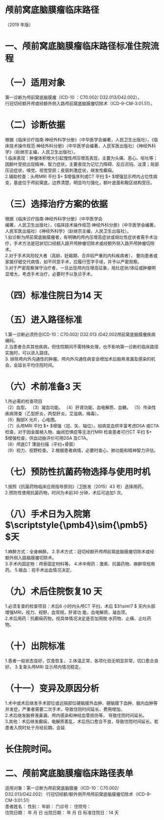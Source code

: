 # 颅前窝底脑膜瘤临床路径  
（2019 年版）  
# 一、颅前窝底脑膜瘤临床路径标准住院流程  
# （一）适用对象  
第一诊断为颅前窝底脑膜瘤（ICD-10 ：C70.002/ D32.013/D42.002）。  
行冠切经额开颅或经额外侧入路颅前窝底脑膜瘤切除术（ICD-9-CM-3:01.51）。  
# （二）诊断依据  
根据《临床诊疗指南·神经外科学分册》（中华医学会编著，人民卫生出版社），《临床技术操作规范·神经外科分册》（中华医学会编著，人民军医出版社）《神经外科学》（赵继宗主编，人民卫生出版社）。  
1.临床表现：肿瘤体积增大引起慢性颅压增高表现，主要为头痛、恶心、呕吐等；因额叶受损出现精神、智力症状，主要表现为记忆力障碍、反应迟钝、淡漠；局部压迫症状，嗅觉、视觉受损；皮层刺激症状，继发性癫痫。  
2.辅助检查：头颅MRI 平扫 $+ $增强序列或CT 平扫 $+ $增强显示颅内占位性病变，基底位于颅前窝底，边界清楚，明显均匀强化，额叶底面和鞍区结构受压。  
# （三）选择治疗方案的依据  
根据《临床诊疗指南·神经外科学分册》（中华医学会  
编著，人民卫生出版社），《临床技术操作规范·神经外科分册》（中华医学会编著，人民军医出版社）《神经外科学》（赵继宗主编，人民卫生出版社）。  
1.拟诊断为颅前窝底脑膜瘤者，有明确的颅内压增高症状或局灶性症状者需手术治疗，手术方法是冠状切口经额入路开颅肿瘤切除术或经额外侧入路开颅肿瘤切除术。  
2.对于手术风险较大者（高龄、妊娠期、合并较严重的内科疾病者）， 要向患者或家属仔细交代病情，如不同意手术，应履行签字手续，并予以严密观察。  
3.对于严密观察保守治疗者，一旦出现颅内压增高征象，局灶症状/体征或肿瘤明显增大，考虑手术治疗，必要时予以急诊手术。  
# （四）标准住院日为14 天  
# （五）进入路径标准  
1.第一诊断必须符合ICD-10：C70.002/ D32.013 /D42.002颅前窝底脑膜瘤疾病编码。  
2.当患者合并其他疾病，但住院期间不需特殊处理，也不影响第一诊断的临床路径实施时，可以进入路径。  
3. 排除颅内外沟通性的肿瘤。颅内外沟通性病变会增加术后脑脊液漏及感染的机会，会延长平均住院时间。  
# （六）术前准备3 天  
1.所必需的检查项目  
（2）血型。 （3）凝血功能。 （4）肝肾功能、血电解质、血糖。 （5）传染性疾病筛查（乙型肝炎，丙型肝炎，艾滋病，梅毒）。  
（6）胸部X 光片，心电图。  
（7）头颅MRI 平扫 $+ $增强（冠、矢、轴位）。如病变血供丰富考虑DSA 或CTA 检查。对于因金属植入物、幽闭恐惧症等无法行MRI 检查患者可行CT 平扫 $+ $增强检查，供血动脉评价可用DSA 及CTA。  
（8）颅底CT 薄层扫描（平扫+骨窗）  
（9）视力、视野检查。 2.根据患者病情，必要时查心、肺功能和精神智力评估。  
# （七）预防性抗菌药物选择与使用时机  
1.按照《抗菌药物临床应用指导原则》（卫医发〔2015〕43 号）选择用药。  
2.预防性使用抗菌药物，时间为术前30 分钟，术后可追加1 次。  
# （八）手术日为入院第 $\scriptstyle{\pmb4}\sim{\pmb5} $天  
1.麻醉方式：全身麻醉。 2.手术方式：冠切经额开颅颅前窝底脑膜瘤切除术或经  
额外侧入路脑膜瘤切除术。  
3.手术内固定物：颅骨固定材料等。 4.术中用药：激素、抗菌药物、麻醉常规用药。 5.输血：视手术出血情况决定。  
# （九）术后住院恢复10 天  
1.必须复查的检查项目：术后6 小时内头颅CT 平扫，术后 $3\!\sim\!7 $  天内头部增强MRI，视力、视野，血常规，肝肾功 能，血电解质，凝血项。  
2.术后用药：抗癫痫药物，视具体情况决定是否加用脱 水药物、止痛、止吐药物。  
# （十）出院标准  
1.患者一般状态良好，饮食恢复。 2.体温正常，各项化验无明显异常，切口愈合良好。 3.复查头颅MRI 显示颅内情况稳定。  
# （十一）变异及原因分析  
1.术中或术后继发手术部位或远隔部位硬脑膜外血肿、硬脑膜下血肿、脑内血肿等并发症，严重者需要二次手术，导致住院时间延长、费用增加。  
2.术后继发脑脊液鼻漏、颅内感染和神经血管损伤等， 导致住院时间延长。  
3.其他：术后继发癫痫，电解质紊乱，术后伤口愈合不良，导致住院时间延长。若患者入院时处于月经前期，会延  
# 长住院时间。  
# 二、颅前窝底脑膜瘤临床路径表单  
适用对象：第一诊断为颅前窝底脑膜瘤（ICD-10：C70.002/ D32.013/D42.002） 行冠切经额/额外侧开颅颅前窝底脑膜瘤切除术（ICD-9-CM-3:01.51）  
患者姓名：           性别：    年龄：    门诊号：       住院号：  
住院日期：   年  月  日 出院日期：   年  月   日  标准住院日：14 天  
